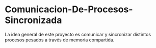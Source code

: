 # Comunicacion-De-Procesos-Sincronizada
La idea general de este proyecto es comunicar y sincronizar distintos procesos pesados a través de memoria compartida.
